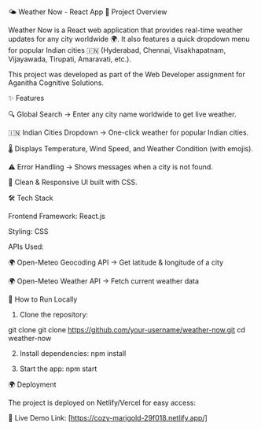 🌤️ Weather Now - React App
📌 Project Overview

Weather Now is a React web application that provides real-time weather updates for any city worldwide 🌍.
It also features a quick dropdown menu for popular Indian cities 🇮🇳 (Hyderabad, Chennai, Visakhapatnam, Vijayawada, Tirupati, Amaravati, etc.).

This project was developed as part of the Web Developer assignment for Aganitha Cognitive Solutions.

✨ Features

🔍 Global Search → Enter any city name worldwide to get live weather.

🇮🇳 Indian Cities Dropdown → One-click weather for popular Indian cities.

🌡️ Displays Temperature, Wind Speed, and Weather Condition (with emojis).

⚠️ Error Handling → Shows messages when a city is not found.

🎨 Clean & Responsive UI built with CSS.


🛠️ Tech Stack

Frontend Framework: React.js

Styling: CSS


APIs Used:

🌍 Open-Meteo Geocoding API → Get latitude & longitude of a city

🌍 Open-Meteo Weather API → Fetch current weather data

🚀 How to Run Locally

1. Clone the repository:
   
git clone git clone https://github.com/your-username/weather-now.git
   cd weather-now

2. Install dependencies:
npm install

3. Start the app:
npm start


🌍 Deployment

The project is deployed on Netlify/Vercel for easy access:

🔗 Live Demo Link: [https://cozy-marigold-29f018.netlify.app/]
